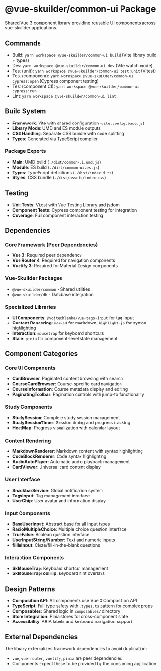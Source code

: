 # @vue-skuilder/common-ui Package

Shared Vue 3 component library providing reusable UI components across vue-skuilder applications.

## Commands
- Build: `yarn workspace @vue-skuilder/common-ui build` (Vite library build + types)
- Dev: `yarn workspace @vue-skuilder/common-ui dev` (Vite watch mode)
- Test (unit): `yarn workspace @vue-skuilder/common-ui test:unit` (Vitest)
- Test (component): `yarn workspace @vue-skuilder/common-ui cypress:open` (Cypress component testing)
- Test (component CI): `yarn workspace @vue-skuilder/common-ui cypress:run`
- Lint: `yarn workspace @vue-skuilder/common-ui lint`

## Build System
- **Framework**: Vite with shared configuration (`vite.config.base.js`)
- **Library Mode**: UMD and ES module outputs
- **CSS Handling**: Separate CSS bundle with code splitting
- **Types**: Generated via TypeScript compiler

### Package Exports
- **Main**: UMD build (`./dist/common-ui.umd.js`)
- **Module**: ES build (`./dist/common-ui.es.js`)
- **Types**: TypeScript definitions (`./dist/index.d.ts`)
- **Styles**: CSS bundle (`./dist/assets/index.css`)

## Testing
- **Unit Tests**: Vitest with Vue Testing Library and jsdom
- **Component Tests**: Cypress component testing for integration
- **Coverage**: Full component interaction testing

## Dependencies

### Core Framework (Peer Dependencies)
- **Vue 3**: Required peer dependency
- **Vue Router 4**: Required for navigation components
- **Vuetify 3**: Required for Material Design components

### Vue-Skuilder Packages
- `@vue-skuilder/common` - Shared utilities
- `@vue-skuilder/db` - Database integration

### Specialized Libraries
- **UI Components**: `@vojtechlanka/vue-tags-input` for tag input
- **Content Rendering**: `marked` for markdown, `highlight.js` for syntax highlighting
- **Interaction**: `mousetrap` for keyboard shortcuts
- **State**: `pinia` for component-level state management

## Component Categories

### Core UI Components
- **CardBrowser**: Paginated content browsing with search
- **CourseCardBrowser**: Course-specific card navigation
- **CourseInformation**: Course metadata display and editing
- **PaginatingToolbar**: Pagination controls with jump-to functionality

### Study Components
- **StudySession**: Complete study session management
- **StudySessionTimer**: Session timing and progress tracking
- **HeatMap**: Progress visualization with calendar layout

### Content Rendering
- **MarkdownRenderer**: Markdown content with syntax highlighting
- **CodeBlockRenderer**: Code syntax highlighting
- **AudioAutoPlayer**: Automatic audio playback management
- **CardViewer**: Universal card content display

### User Interface
- **SnackbarService**: Global notification system
- **TagsInput**: Tag management interface
- **UserChip**: User avatar and information display

### Input Components
- **BaseUserInput**: Abstract base for all input types
- **RadioMultipleChoice**: Multiple choice question interface
- **TrueFalse**: Boolean question interface
- **UserInputString/Number**: Text and numeric inputs
- **fillInInput**: Cloze/fill-in-the-blank questions

### Interaction Components
- **SkMouseTrap**: Keyboard shortcut management
- **SkMouseTrapToolTip**: Keyboard hint overlays

## Design Patterns
- **Composition API**: All components use Vue 3 Composition API
- **TypeScript**: Full type safety with `.types.ts` pattern for complex props
- **Composables**: Shared logic in `composables/` directory
- **Store Integration**: Pinia stores for cross-component state
- **Accessibility**: ARIA labels and keyboard navigation support

## External Dependencies
The library externalizes framework dependencies to avoid duplication:
- `vue`, `vue-router`, `vuetify`, `pinia` are peer dependencies
- Components expect these to be provided by the consuming application